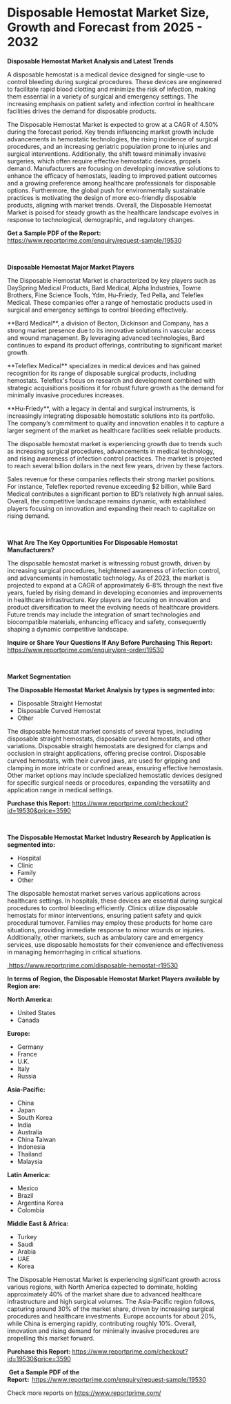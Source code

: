 <p><h1>Disposable Hemostat Market Size, Growth and Forecast from 2025 - 2032</h1></p><p><strong>Disposable Hemostat Market Analysis and Latest Trends</strong></p>
<p><p>A disposable hemostat is a medical device designed for single-use to control bleeding during surgical procedures. These devices are engineered to facilitate rapid blood clotting and minimize the risk of infection, making them essential in a variety of surgical and emergency settings. The increasing emphasis on patient safety and infection control in healthcare facilities drives the demand for disposable products.</p><p>The Disposable Hemostat Market is expected to grow at a CAGR of 4.50% during the forecast period. Key trends influencing market growth include advancements in hemostatic technologies, the rising incidence of surgical procedures, and an increasing geriatric population prone to injuries and surgical interventions. Additionally, the shift toward minimally invasive surgeries, which often require effective hemostatic devices, propels demand. Manufacturers are focusing on developing innovative solutions to enhance the efficacy of hemostats, leading to improved patient outcomes and a growing preference among healthcare professionals for disposable options. Furthermore, the global push for environmentally sustainable practices is motivating the design of more eco-friendly disposable products, aligning with market trends. Overall, the Disposable Hemostat Market is poised for steady growth as the healthcare landscape evolves in response to technological, demographic, and regulatory changes.</p></p>
<p><strong>Get a Sample PDF of the Report:&nbsp;</strong> <a href="https://www.reportprime.com/enquiry/request-sample/19530?utm_campaign=3080&utm_medium=2&utm_source=Github&utm_content=ia&utm_term=19032025&utm_id=disposable-hemostat">https://www.reportprime.com/enquiry/request-sample/19530</a></p>
<p>&nbsp;</p>
<p><strong>Disposable Hemostat Major Market Players</strong></p>
<p><p>The Disposable Hemostat Market is characterized by key players such as DaySpring Medical Products, Bard Medical, Alpha Industries, Towne Brothers, Fine Science Tools, Ydm, Hu-Friedy, Ted Pella, and Teleflex Medical. These companies offer a range of hemostatic products used in surgical and emergency settings to control bleeding effectively.</p><p>**Bard Medical**, a division of Becton, Dickinson and Company, has a strong market presence due to its innovative solutions in vascular access and wound management. By leveraging advanced technologies, Bard continues to expand its product offerings, contributing to significant market growth.</p><p>**Teleflex Medical** specializes in medical devices and has gained recognition for its range of disposable surgical products, including hemostats. Teleflex's focus on research and development combined with strategic acquisitions positions it for robust future growth as the demand for minimally invasive procedures increases.</p><p>**Hu-Friedy**, with a legacy in dental and surgical instruments, is increasingly integrating disposable hemostatic solutions into its portfolio. The company’s commitment to quality and innovation enables it to capture a larger segment of the market as healthcare facilities seek reliable products.</p><p>The disposable hemostat market is experiencing growth due to trends such as increasing surgical procedures, advancements in medical technology, and rising awareness of infection control practices. The market is projected to reach several billion dollars in the next few years, driven by these factors.</p><p>Sales revenue for these companies reflects their strong market positions. For instance, Teleflex reported revenue exceeding $2 billion, while Bard Medical contributes a significant portion to BD’s relatively high annual sales. Overall, the competitive landscape remains dynamic, with established players focusing on innovation and expanding their reach to capitalize on rising demand.</p></p>
<p>&nbsp;</p>
<p><strong>What Are The Key Opportunities For Disposable Hemostat Manufacturers?</strong></p>
<p><p>The disposable hemostat market is witnessing robust growth, driven by increasing surgical procedures, heightened awareness of infection control, and advancements in hemostatic technology. As of 2023, the market is projected to expand at a CAGR of approximately 6-8% through the next five years, fueled by rising demand in developing economies and improvements in healthcare infrastructure. Key players are focusing on innovation and product diversification to meet the evolving needs of healthcare providers. Future trends may include the integration of smart technologies and biocompatible materials, enhancing efficacy and safety, consequently shaping a dynamic competitive landscape.</p></p>
<p><strong>Inquire or Share Your Questions If Any Before Purchasing This Report:</strong> <a href="https://www.reportprime.com/enquiry/pre-order/19530?utm_campaign=3080&utm_medium=2&utm_source=Github&utm_content=ia&utm_term=19032025&utm_id=disposable-hemostat">https://www.reportprime.com/enquiry/pre-order/19530</a></p>
<p>&nbsp;</p>
<p><strong>Market Segmentation</strong></p>
<p><strong>The Disposable Hemostat Market Analysis by types is segmented into:</strong></p>
<p><ul><li>Disposable Straight Hemostat</li><li>Disposable Curved Hemostat</li><li>Other</li></ul></p>
<p><p>The disposable hemostat market consists of several types, including disposable straight hemostats, disposable curved hemostats, and other variations. Disposable straight hemostats are designed for clamps and occlusion in straight applications, offering precise control. Disposable curved hemostats, with their curved jaws, are used for gripping and clamping in more intricate or confined areas, ensuring effective hemostasis. Other market options may include specialized hemostatic devices designed for specific surgical needs or procedures, expanding the versatility and application range in medical settings.</p></p>
<p><strong>Purchase this Report:&nbsp;</strong><a href="https://www.reportprime.com/checkout?id=19530&price=3590&utm_campaign=3080&utm_medium=2&utm_source=Github&utm_content=ia&utm_term=19032025&utm_id=disposable-hemostat">https://www.reportprime.com/checkout?id=19530&price=3590</a></p>
<p>&nbsp;</p>
<p><strong>The Disposable Hemostat Market Industry Research by Application is segmented into:</strong></p>
<p><ul><li>Hospital</li><li>Clinic</li><li>Family</li><li>Other</li></ul></p>
<p><p>The disposable hemostat market serves various applications across healthcare settings. In hospitals, these devices are essential during surgical procedures to control bleeding efficiently. Clinics utilize disposable hemostats for minor interventions, ensuring patient safety and quick procedural turnover. Families may employ these products for home care situations, providing immediate response to minor wounds or injuries. Additionally, other markets, such as ambulatory care and emergency services, use disposable hemostats for their convenience and effectiveness in managing hemorrhaging in critical situations.</p></p>
<p><a href="https://www.reportprime.com/disposable-hemostat-r19530?utm_campaign=3080&utm_medium=2&utm_source=Github&utm_content=ia&utm_term=19032025&utm_id=disposable-hemostat">&nbsp;https://www.reportprime.com/disposable-hemostat-r19530</a></p>
<p><strong>In terms of Region, the Disposable Hemostat Market Players available by Region are:</strong></p>
<p>
    <p> <strong> North America: </strong>
        <ul>
            <li>United States</li>
            <li>Canada</li>
        </ul>
        </p> 
    <p> <strong> Europe: </strong>
        <ul>
            <li>Germany</li>
            <li>France</li>
            <li>U.K.</li>
            <li>Italy</li>
            <li>Russia</li>
        </ul>
        </p> 
    <p> <strong> Asia-Pacific: </strong>
        <ul>
            <li>China</li>
            <li>Japan</li>
            <li>South Korea</li>
            <li>India</li>
            <li>Australia</li>
            <li>China Taiwan</li>
            <li>Indonesia</li>
            <li>Thailand</li>
            <li>Malaysia</li>
        </ul>
        </p> 
    <p> <strong> Latin America: </strong>
        <ul>
            <li>Mexico</li>
            <li>Brazil</li>
            <li>Argentina Korea</li>
            <li>Colombia</li>
        </ul>
        </p> 
    <p> <strong> Middle East & Africa: </strong>
        <ul>
            <li>Turkey</li>
            <li>Saudi</li>
            <li>Arabia</li>
            <li>UAE</li>
            <li>Korea</li>
        </ul>
    </p>
    </p>
<p><p>The Disposable Hemostat Market is experiencing significant growth across various regions, with North America expected to dominate, holding approximately 40% of the market share due to advanced healthcare infrastructure and high surgical volumes. The Asia-Pacific region follows, capturing around 30% of the market share, driven by increasing surgical procedures and healthcare investments. Europe accounts for about 20%, while China is emerging rapidly, contributing roughly 10%. Overall, innovation and rising demand for minimally invasive procedures are propelling this market forward.</p></p>
<p><strong>Purchase this Report: </strong><a href="https://www.reportprime.com/checkout?id=19530&price=3590&utm_campaign=3080&utm_medium=2&utm_source=Github&utm_content=ia&utm_term=19032025&utm_id=disposable-hemostat">https://www.reportprime.com/checkout?id=19530&price=3590</a></p>
<p>&nbsp;<strong>Get a Sample PDF of the Report:&nbsp;&nbsp;</strong><a href="https://www.reportprime.com/enquiry/request-sample/19530?utm_campaign=3080&utm_medium=2&utm_source=Github&utm_content=ia&utm_term=19032025&utm_id=disposable-hemostat">https://www.reportprime.com/enquiry/request-sample/19530</a></p>
<p><strong></strong></p>
<p>Check more reports on <a href="https://www.reportprime.com/?utm_campaign=3080&utm_medium=2&utm_source=Github&utm_content=ia&utm_term=19032025&utm_id=disposable-hemostat">https://www.reportprime.com/</a></p>